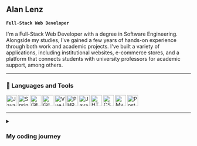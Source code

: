 ##  Alan Lenz

**`Full-Stack Web Developer`**

I'm a Full-Stack Web Developer with a degree in Software Engineering. Alongside my studies, I've gained a few years of hands-on experience through both work and academic projects. I've built a variety of applications, including institutional websites, e-commerce stores, and a platform that connects students with university professors for academic support, among others.

---

### 🧰 Languages and Tools

<img align="left" title="Java" alt="Java" width="30px" src="https://cdn.jsdelivr.net/gh/devicons/devicon@latest/icons/java/java-original.svg" style="max-width: 100%;">
<img align="left" title="Spring Boot" alt="Spring Boot" width="30px" src="https://cdn.jsdelivr.net/gh/devicons/devicon@latest/icons/spring/spring-original.svg" style="max-width: 100%;">
<img align="left" title="Git" alt="Git" width="30px" src="https://cdn.jsdelivr.net/gh/devicons/devicon@latest/icons/git/git-original.svg" style="max-width: 100%;">
<img align="left" title="Git" alt="Git" width="30px" src="https://cdn.jsdelivr.net/gh/devicons/devicon@latest/icons/github/github-original.svg" style="max-width: 100%;">
<img align="left" title="Vue.js" alt="Vue.js" width="30px" src="https://cdn.jsdelivr.net/gh/devicons/devicon@latest/icons/vuejs/vuejs-original.svg" style="max-width: 100%;">
<img align="left" title="PHP" alt="PHP" width="30px" src="https://cdn.jsdelivr.net/gh/devicons/devicon@latest/icons/php/php-original.svg" style="max-width: 100%;">
<img align="left" title="JavaScript" alt="JavaScript" width="30px" src="https://cdn.jsdelivr.net/gh/devicons/devicon@latest/icons/javascript/javascript-original.svg" style="max-width: 100%;">
<img align="left" title="HTML 5" alt="HTML 5" width="30px" src="https://cdn.jsdelivr.net/gh/devicons/devicon@latest/icons/html5/html5-original.svg" style="max-width: 100%;">
<img align="left" title="CSS 3" alt="CSS 3" width="30px" src="https://cdn.jsdelivr.net/gh/devicons/devicon@latest/icons/css3/css3-original.svg" style="max-width: 100%;">
<img align="left" title="MySQL" alt="MySQL" width="30px" src="https://cdn.jsdelivr.net/gh/devicons/devicon@latest/icons/mysql/mysql-original.svg" style="max-width: 100%;">
<img align="left" title="PostgreSQL" alt="PostgreSQL" width="30px" src="https://cdn.jsdelivr.net/gh/devicons/devicon@latest/icons/postgresql/postgresql-original.svg" style="max-width: 100%;">
<br><br>

---

<details>
<summary><h3> My coding journey</h3></summary>
<p>I began my coding journey in September 2019 as an intern at my cousin’s web development agency — a small operation run out of a small room in his house. It was there that I learned the fundamentals of web development, including PHP, JavaScript, HTML, CSS, and MySQL. I also gained invaluable experience with GitHub, client support, prototyping, and working with Kanban workflows.</p>
<p>Over time, both my skills and the company grew. The team expanded to six people and we moved through three different office spaces. By 2024, I had worked with over 50 clients and earned my degree in Software Engineering. Feeling ready for a new challenge, I transitioned into a new role.</p>
<p>Since July 2024, I’ve been working on an ERP system project tailored for the agricultural market, this time as part of a much larger development team. While the project’s repository is private and I can’t share many specifics, I can say that we’re building it using Java Spring Boot, Vue.js, Git, and both PostgreSQL and Oracle databases.</p>
</details>
